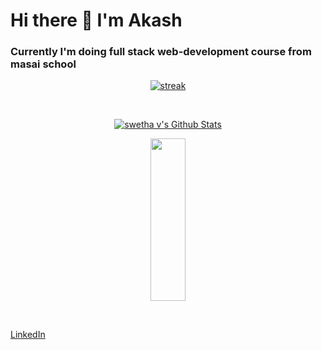 # Hi there 👋 I'm Akash
### Currently I'm doing full stack web-development course from masai school




<p align="center">
    <a href="https://github.com/akashdwivedi6261/github-readme-streak-stats">
        <img title=":fire: Get streak stats for your profile at git.io/streak-stats" alt="streak" src="https://github-readme-streak-stats.herokuapp.com/?user=akashdwivedi6261&theme=black-ice&hide_border=true&stroke=0000&background=060A0CD0"/>
    </a>
</p>

<br/>
 <p align="center">
    <a href="https://github.com/akashdwivedi6261/github-readme-stats"><img alt="swetha v's Github Stats" src="https://github-readme-stats.vercel.app/api?username=akashdwivedi6261&show_icons=true&count_private=true&theme=react&hide_border=true&bg_color=0D1117" /></a>
    </p>
<p align="center">
    <img src="https://github-readme-stats.vercel.app/api/top-langs/?username=akashdwivedi6261&theme=react&hide_border=true&bg_color=0D1117" height="260px" width="33.25%"/>
    </p>
<br/>

<a href="https://www.linkedin.com/in/akash-dwivedi-2633701b2">LinkedIn</a>
